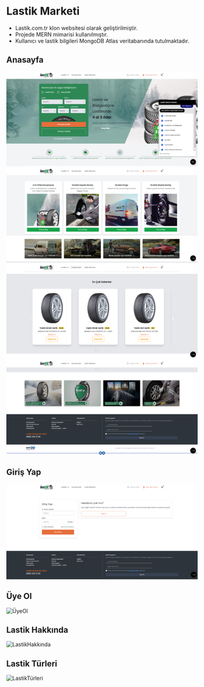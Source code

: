 # Lastik Marketi
- Lastik.com.tr klon websitesi olarak geliştirilmiştir.
- Projede MERN mimarisi kullanılmıştır.
- Kullanıcı ve lastik bilgileri MongoDB Atlas veritabanında tutulmaktadır.

## Anasayfa

![Anasayfa](./Resimler/Anasayfa.PNG)
![Anasayfa2](./Resimler/Anasayfa2.PNG)
![Anasayfa3](./Resimler/Anasayfa3.PNG)
![Anasayfa4](./Resimler/Anasayfa4.PNG)

## Giriş Yap

![GirişYap](./Resimler/GirişYap.PNG)

## Üye Ol

![ÜyeOl](./Resimler/ÜyeOl.PNG)

## Lastik Hakkında

![LastikHakkında](./Resimler/Lastik_Hakkında.PNG)

## Lastik Türleri

![LastikTürleri](./Resimler/Lastik_Türleri.PNG)
